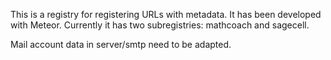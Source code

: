 This is a registry for registering URLs with metadata. It has been developed with Meteor. Currently it has two subregistries: mathcoach and sagecell.

Mail account data in server/smtp need to be adapted.
